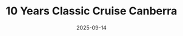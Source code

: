 ---
title: "10 Years Classic Cruise Canberra"
description: "Sunday, 14 September 2025 | National Arboretum to Questacon | Supported by Camp Quality"
date: 2025-09-14
resources:
  - src: _SH_6592.jpg
    params:
      cover: true
---